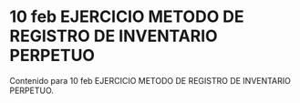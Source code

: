 # 10 feb  EJERCICIO METODO DE REGISTRO DE INVENTARIO PERPETUO

Contenido para 10 feb  EJERCICIO METODO DE REGISTRO DE INVENTARIO PERPETUO.